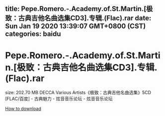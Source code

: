 
title: Pepe.Romero.-.Academy.of.St.Martin.[极致：古典吉他名曲选集CD3].专辑.(Flac).rar
date: Sun Jan 19 2020 13:39:07 GMT+0800 (CST)    
categories: baidu
---

# Pepe.Romero.-.Academy.of.St.Martin.[极致：古典吉他名曲选集CD3].专辑.(Flac).rar
size: 202.70 MB
 DECCA Various Artists《极致：古典吉他名曲选集》5CD [FLAC/百度] - 古典魅力 - 炫音音乐论坛 - 炫音音乐论坛
 

[How to download](https://bpcam.bemobtrk.com/go/2ceec3aa-1ca2-46d6-b9ff-aaa5c184517c?jno=5472)